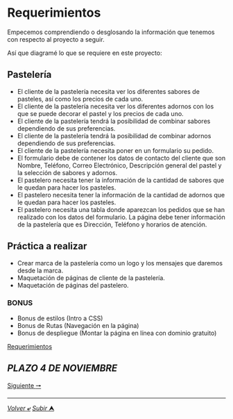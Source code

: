 # Requerimientos

Empecemos comprendiendo o desglosando la información que tenemos con respecto al proyecto a seguir.

Así que diagramé lo que se requiere en este proyecto:

## **Pastelería**

* El cliente de la pastelería necesita ver los diferentes sabores de pasteles, así como los precios de cada uno.
* El cliente de la pastelería necesita ver los diferentes adornos con los que se puede decorar el pastel y los precios de cada uno.
* El cliente de la pastelería tendrá la posibilidad de combinar sabores dependiendo de sus preferencias.
* El cliente de la pastelería tendrá la posibilidad de combinar adornos dependiendo de sus preferencias.
* El cliente de la pastelería necesita poner en un formulario su pedido.
* El formulario debe de contener los datos de contacto del cliente que son Nombre, Teléfono, Correo Electrónico, Descripción general del pastel y la selección de sabores y adornos.
* El pastelero necesita tener la información de la cantidad de sabores que le quedan para hacer los pasteles.
* El pastelero necesita tener la información de la cantidad de adornos que le quedan para hacer los pasteles.
* El pastelero necesita una tabla donde aparezcan los pedidos que se han realizado con los datos del formulario.
La página debe tener información de la pastelería que es Dirección, Teléfono y horarios de atención.

## **Práctica a realizar**

* Crear marca de la pastelería como un logo y los mensajes que daremos desde la marca.
* Maquetación de páginas de cliente de la pastelería.
* Maquetación de páginas del pastelero.

### **BONUS**

* Bonus de estilos (Intro a CSS)
* Bonus de Rutas (Navegación en la página)
* Bonus de despliegue (Montar la página en línea con dominio gratuito)

[Requerimientos](https://www.figma.com/file/d7vk6maSRVWVl1jiVwACwf/Pr%C3%A1ctica-de-Pasteler%C3%ADa?node-id=0%3A1)

## ***PLAZO 4 DE NOVIEMBRE***

[Siguiente **&#129042;**]( "")

---
[*Volver* **&ldca;**](/HTML/README.md "Ir a Readme") [*Subir* **&#11165;**](# "Ir al título")